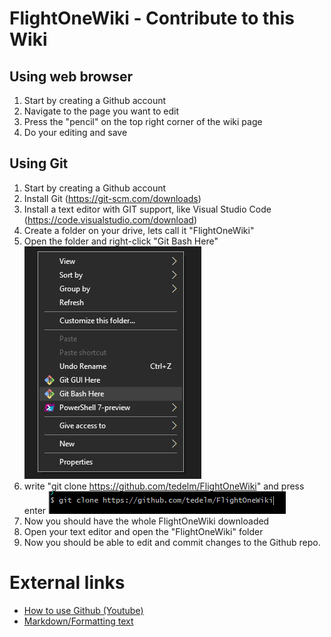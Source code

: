 # FlightOneWiki - Contribute to this Wiki

## Using web browser

1. Start by creating a Github account
2. Navigate to the page you want to edit
3. Press the "pencil" on the top right corner of the wiki page
4. Do your editing and save


## Using Git

1. Start by creating a Github account
2. Install Git (<a href='https://git-scm.com/downloads' target='_BLANK'>https://git-scm.com/downloads</a>)
3. Install a text editor with GIT support, like Visual Studio Code (<a href='https://code.visualstudio.com/download' target='_BLANK'>https://code.visualstudio.com/download</a>)
4. Create a folder on your drive, lets call it "FlightOneWiki"
5. Open the folder and right-click "Git Bash Here"
![Image of gitbash](https://github.com/tedelm/FlightOneWiki/blob/main/IMG/gitbash.PNG)
6. write "git clone https://github.com/tedelm/FlightOneWiki" and press enter
![Image of gitclone](https://github.com/tedelm/FlightOneWiki/blob/main/IMG/gitclone.PNG)
7. Now you should have the whole FlightOneWiki downloaded
8. Open your text editor and open the "FlightOneWiki" folder
9. Now you should be able to edit and commit changes to the Github repo.



# External links
- <a href='https://www.youtube.com/watch?v=iv8rSLsi1xo' target='_BLANK'>How to use Github (Youtube)</a>
- <a href='https://guides.github.com/features/mastering-markdown/' target='_BLANK'>Markdown/Formatting text</a>

